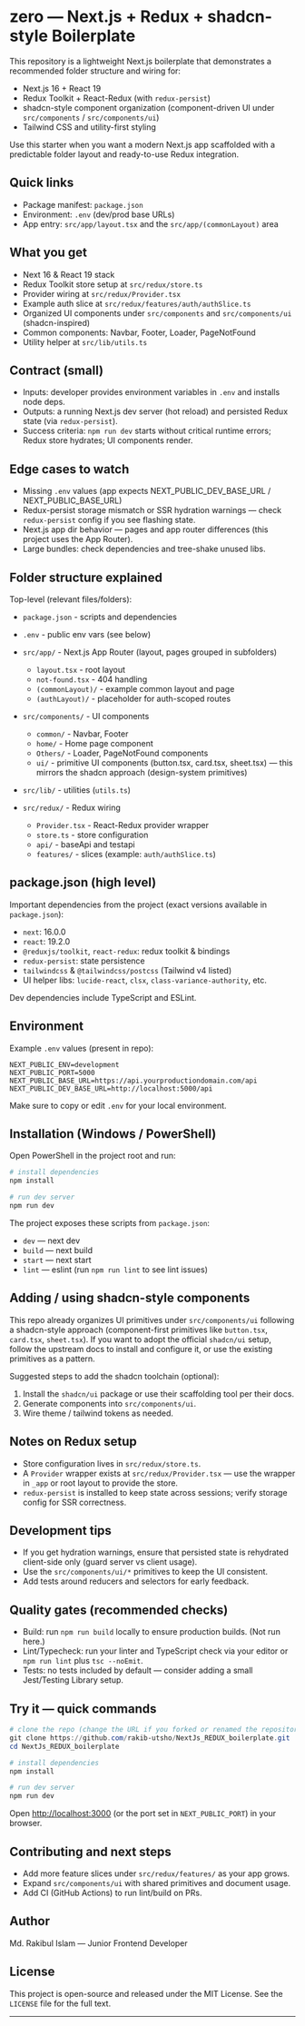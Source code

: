 # zero — Next.js + Redux + shadcn-style Boilerplate

This repository is a lightweight Next.js boilerplate that demonstrates a recommended folder structure and wiring for:

- Next.js 16 + React 19
- Redux Toolkit + React-Redux (with `redux-persist`)
- shadcn-style component organization (component-driven UI under `src/components` / `src/components/ui`)
- Tailwind CSS and utility-first styling

Use this starter when you want a modern Next.js app scaffolded with a predictable folder layout and ready-to-use Redux integration.

## Quick links

- Package manifest: `package.json`
- Environment: `.env` (dev/prod base URLs)
- App entry: `src/app/layout.tsx` and the `src/app/(commonLayout)` area

## What you get

- Next 16 & React 19 stack
- Redux Toolkit store setup at `src/redux/store.ts`
- Provider wiring at `src/redux/Provider.tsx`
- Example auth slice at `src/redux/features/auth/authSlice.ts`
- Organized UI components under `src/components` and `src/components/ui` (shadcn-inspired)
- Common components: Navbar, Footer, Loader, PageNotFound
- Utility helper at `src/lib/utils.ts`

## Contract (small)

- Inputs: developer provides environment variables in `.env` and installs node deps.
- Outputs: a running Next.js dev server (hot reload) and persisted Redux state (via `redux-persist`).
- Success criteria: `npm run dev` starts without critical runtime errors; Redux store hydrates; UI components render.

## Edge cases to watch

- Missing `.env` values (app expects NEXT_PUBLIC_DEV_BASE_URL / NEXT_PUBLIC_BASE_URL)
- Redux-persist storage mismatch or SSR hydration warnings — check `redux-persist` config if you see flashing state.
- Next.js app dir behavior — pages and app router differences (this project uses the App Router).
- Large bundles: check dependencies and tree-shake unused libs.

## Folder structure explained

Top-level (relevant files/folders):

- `package.json` - scripts and dependencies
- `.env` - public env vars (see below)
- `src/app/` - Next.js App Router (layout, pages grouped in subfolders)
  - `layout.tsx` - root layout
  - `not-found.tsx` - 404 handling
  - `(commonLayout)/` - example common layout and page
  - `(authLayout)/` - placeholder for auth-scoped routes

- `src/components/` - UI components
  - `common/` - Navbar, Footer
  - `home/` - Home page component
  - `Others/` - Loader, PageNotFound components
  - `ui/` - primitive UI components (button.tsx, card.tsx, sheet.tsx) — this mirrors the shadcn approach (design-system primitives)

- `src/lib/` - utilities (`utils.ts`)
- `src/redux/` - Redux wiring
  - `Provider.tsx` - React-Redux provider wrapper
  - `store.ts` - store configuration
  - `api/` - baseApi and testapi
  - `features/` - slices (example: `auth/authSlice.ts`)

## package.json (high level)

Important dependencies from the project (exact versions available in `package.json`):

- `next`: 16.0.0
- `react`: 19.2.0
- `@reduxjs/toolkit`, `react-redux`: redux toolkit & bindings
- `redux-persist`: state persistence
- `tailwindcss` & `@tailwindcss/postcss` (Tailwind v4 listed)
- UI helper libs: `lucide-react`, `clsx`, `class-variance-authority`, etc.

Dev dependencies include TypeScript and ESLint.

## Environment

Example `.env` values (present in repo):

```text
NEXT_PUBLIC_ENV=development
NEXT_PUBLIC_PORT=5000
NEXT_PUBLIC_BASE_URL=https://api.yourproductiondomain.com/api
NEXT_PUBLIC_DEV_BASE_URL=http://localhost:5000/api
```

Make sure to copy or edit `.env` for your local environment.

## Installation (Windows / PowerShell)

Open PowerShell in the project root and run:

```powershell
# install dependencies
npm install

# run dev server
npm run dev
```

The project exposes these scripts from `package.json`:

- `dev` — next dev
- `build` — next build
- `start` — next start
- `lint` — eslint (run `npm run lint` to see lint issues)

## Adding / using shadcn-style components

This repo already organizes UI primitives under `src/components/ui` following a shadcn-style approach (component-first primitives like `button.tsx`, `card.tsx`, `sheet.tsx`). If you want to adopt the official `shadcn/ui` setup, follow the upstream docs to install and configure it, or use the existing primitives as a pattern.

Suggested steps to add the shadcn toolchain (optional):

1. Install the `shadcn/ui` package or use their scaffolding tool per their docs.
2. Generate components into `src/components/ui`.
3. Wire theme / tailwind tokens as needed.

## Notes on Redux setup

- Store configuration lives in `src/redux/store.ts`.
- A `Provider` wrapper exists at `src/redux/Provider.tsx` — use the wrapper in `_app` or root layout to provide the store.
- `redux-persist` is installed to keep state across sessions; verify storage config for SSR correctness.

## Development tips

- If you get hydration warnings, ensure that persisted state is rehydrated client-side only (guard server vs client usage).
- Use the `src/components/ui/*` primitives to keep the UI consistent.
- Add tests around reducers and selectors for early feedback.

## Quality gates (recommended checks)

- Build: run `npm run build` locally to ensure production builds. (Not run here.)
- Lint/Typecheck: run your linter and TypeScript check via your editor or `npm run lint` plus `tsc --noEmit`.
- Tests: no tests included by default — consider adding a small Jest/Testing Library setup.

## Try it — quick commands

```powershell
# clone the repo (change the URL if you forked or renamed the repository)
git clone https://github.com/rakib-utsho/NextJs_REDUX_boilerplate.git
cd NextJs_REDUX_boilerplate

# install dependencies
npm install

# run dev server
npm run dev
```

Open <http://localhost:3000> (or the port set in `NEXT_PUBLIC_PORT`) in your browser.

## Contributing and next steps

- Add more feature slices under `src/redux/features/` as your app grows.
- Expand `src/components/ui` with shared primitives and document usage.
- Add CI (GitHub Actions) to run lint/build on PRs.

## Author

Md. Rakibul Islam — Junior Frontend Developer

## License

This project is open-source and released under the MIT License. See the `LICENSE` file for the full text.

---
